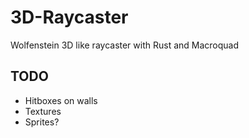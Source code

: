 # 3D-Raycaster

Wolfenstein 3D like raycaster with Rust and Macroquad


## TODO

- Hitboxes on walls
- Textures
- Sprites?
